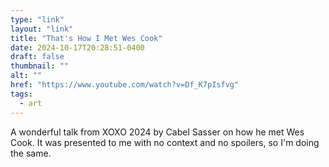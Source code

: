 ```yaml
---
type: "link"
layout: "link"
title: "That's How I Met Wes Cook"
date: 2024-10-17T20:28:51-0400
draft: false
thumbnail: ""
alt: ""
href: "https://www.youtube.com/watch?v=Df_K7pIsfvg"
tags:
  - art
---
```


A wonderful talk from XOXO 2024 by Cabel Sasser on how he met Wes Cook. It was presented to me with no context and no spoilers, so I'm doing the same.
